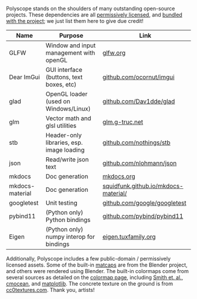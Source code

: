 Polyscope stands on the shoulders of many outstanding open-source projects. These dependencies are all [permissively licensed](/about/license), and [bundled with the project](/building); we just list them here to give due credit!


| Name | Purpose | Link |
--- | --- | ---
GLFW | Window and input management with openGL | [glfw.org](http://www.glfw.org)
Dear ImGui | GUI interface (buttons, text boxes, etc) | [github.com/ocornut/imgui](https://github.com/ocornut/imgui)
glad | OpenGL loader (used on Windows/Linux) | [github.com/Dav1dde/glad](https://github.com/Dav1dde/glad)
glm | Vector math and glsl utilities | [glm.g-truc.net](https://glm.g-truc.net/)
stb | Header-only libraries, esp. image loading | [github.com/nothings/stb](https://github.com/nothings/stb)
json | Read/write json text | [github.com/nlohmann/json](https://github.com/nlohmann/json)
mkdocs | Doc generation | [mkdocs.org](https://mkdocs.org)
mkdocs-material | Doc generation | [squidfunk.github.io/mkdocs-material/](https://squidfunk.github.io/mkdocs-material/)
googletest | Unit testing | [github.com/google/googletest](https://github.com/google/googletest)
pybind11 | (Python only) Python bindings  | [github.com/pybind/pybind11](https://github.com/pybind/pybind11)
Eigen | (Python only) numpy interop for bindings | [eigen.tuxfamily.org](http://eigen.tuxfamily.org/)

Additionally, Polyscope includes a few public-domain / permissively licensed assets. Some of the built-in [matcaps](/features/materials) are from the Blender project, and others were rendered using Blender.  The built-in colormaps come from several sources as detailed on the [colormap page](/features/colormaps), including [Smith et. al.](https://github.com/BIDS/colormap/blob/master/colormaps.py), [cmocean](http://tos.org/oceanography/assets/docs/29-3_thyng.pdf), and [matplotlib](https://matplotlib.org/).  The concrete texture on the ground is from [cc0textures.com](https://cc0textures.com/). Thank you, artists!
